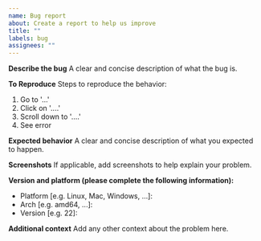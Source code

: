 ```yaml
---
name: Bug report
about: Create a report to help us improve
title: ""
labels: bug
assignees: ""
---
```


**Describe the bug**
A clear and concise description of what the bug is.

**To Reproduce**
Steps to reproduce the behavior:

1. Go to '...'
2. Click on '....'
3. Scroll down to '....'
4. See error

**Expected behavior**
A clear and concise description of what you expected to happen.

**Screenshots**
If applicable, add screenshots to help explain your problem.

**Version and platform (please complete the following information):**

- Platform [e.g. Linux, Mac, Windows, ...]:
- Arch [e.g. amd64, ...]:
- Version [e.g. 22]:

**Additional context**
Add any other context about the problem here.
